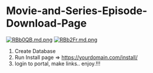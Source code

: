 # Movie-and-Series-Episode-Download-Page
<a href="https://extraimage.xyz/pix/RBb0QB"><img src="https://i3.extraimage.xyz/pix/2022/12/03/RBb0QB.md.png" alt="RBb0QB.md.png" border="0"></a>
<a href="https://extraimage.xyz/pix/RBb2Fr"><img src="https://i3.extraimage.xyz/pix/2022/12/03/RBb2Fr.md.png" alt="RBb2Fr.md.png" border="0"></a>
1. Create Database  <br />
2. Run Install page => https://yourdomain.com/install/   <br />
3. login to portal, make links.. enjoy.!!! <br />
